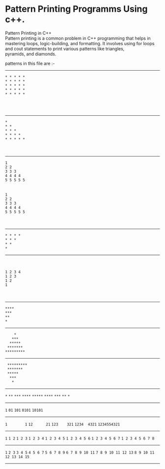 # Pattern Printing Programms Using c++.
Pattern Printing in C++ <br>
Pattern printing is a common problem in C++ programming that helps in mastering loops, logic-building, and formatting. It involves using for loops and cout statements to print various patterns like triangles, <br> pyramids, and diamonds. <br>

patterns in this file are :- 
****

`* * * * *`<br>
`* * * * *`<br>
`* * * * *`<br>
`* * * * *`<br>
`* * * * *`<br>

<br> <br>
****
`*` <br>
`* *` <br>
`* * *` <br>
`* * * *` <br>
`* * * * *` <br>
<br> <br> 
****
`1` <br>
`2 2` <br>
`3 3 3` <br>
`4 4 4 4` <br>
`5 5 5 5 5` <br>
<br> <br> 
`1` <br>
`2 2` <br>
`3 3 3` <br>
`4 4 4 4` <br>
`5 5 5 5 5` <br>
<br> <br> 
****
`* * * *` <br>
`* * *` <br>
`* *` <br>
`*` <br>
****
<br> <br> 
`1 2 3 4`  <br>
`1 2 3` <br>
`1 2` <br>
`1` <br>
<br> <br> 
****
`****` <br>
`***` <br>
`**` <br>
`*` <br>
 ****
`    *`  <br>
`   ***`  <br>
`  *****`  <br>
` *******`  <br>
`*********`  <br>
****

` *********`  <br>
`  ******* `  <br>
`  ***** `  <br>
`   ***  `  <br>
`   *`  <br>
****

`*`
`**`
`***`
`****`
`*****`
`****`
`***`
`**`
`*`
****

`1`
`01`
`101`
`0101`
`10101`

****

`1        1`
`12      21`
`123    321`
`1234  4321`
`1234554321`

****

`1`
`1 2`
`1 2 3`
`1 2 3 4`
`1 2 3 4 5`
`1 2 3 4 5 6`
`1 2 3 4 5 6 7`
`1 2 3 4 5 6 7 8`

****

`1`
`2 3`
`3 4 5`
`4 5 6 7`
`5 6 7 8 9`
`6 7 8 9 10 11`
`7 8 9 10 11 12 13`
`8 9 10 11 12 13 14 15`

****
